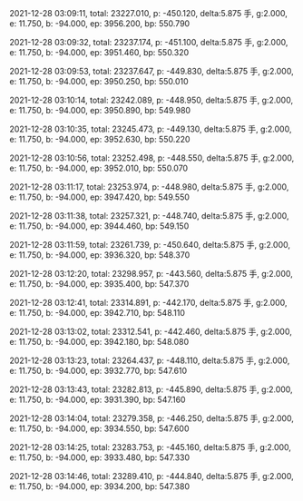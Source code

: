 2021-12-28 03:09:11, total: 23227.010, p: -450.120, delta:5.875 手, g:2.000, e: 11.750, b: -94.000, ep: 3956.200, bp: 550.790

2021-12-28 03:09:32, total: 23237.174, p: -451.100, delta:5.875 手, g:2.000, e: 11.750, b: -94.000, ep: 3951.460, bp: 550.320

2021-12-28 03:09:53, total: 23237.647, p: -449.830, delta:5.875 手, g:2.000, e: 11.750, b: -94.000, ep: 3950.250, bp: 550.010

2021-12-28 03:10:14, total: 23242.089, p: -448.950, delta:5.875 手, g:2.000, e: 11.750, b: -94.000, ep: 3950.890, bp: 549.980

2021-12-28 03:10:35, total: 23245.473, p: -449.130, delta:5.875 手, g:2.000, e: 11.750, b: -94.000, ep: 3952.630, bp: 550.220

2021-12-28 03:10:56, total: 23252.498, p: -448.550, delta:5.875 手, g:2.000, e: 11.750, b: -94.000, ep: 3952.010, bp: 550.070

2021-12-28 03:11:17, total: 23253.974, p: -448.980, delta:5.875 手, g:2.000, e: 11.750, b: -94.000, ep: 3947.420, bp: 549.550

2021-12-28 03:11:38, total: 23257.321, p: -448.740, delta:5.875 手, g:2.000, e: 11.750, b: -94.000, ep: 3944.460, bp: 549.150

2021-12-28 03:11:59, total: 23261.739, p: -450.640, delta:5.875 手, g:2.000, e: 11.750, b: -94.000, ep: 3936.320, bp: 548.370

2021-12-28 03:12:20, total: 23298.957, p: -443.560, delta:5.875 手, g:2.000, e: 11.750, b: -94.000, ep: 3935.400, bp: 547.370

2021-12-28 03:12:41, total: 23314.891, p: -442.170, delta:5.875 手, g:2.000, e: 11.750, b: -94.000, ep: 3942.710, bp: 548.110

2021-12-28 03:13:02, total: 23312.541, p: -442.460, delta:5.875 手, g:2.000, e: 11.750, b: -94.000, ep: 3942.180, bp: 548.080

2021-12-28 03:13:23, total: 23264.437, p: -448.110, delta:5.875 手, g:2.000, e: 11.750, b: -94.000, ep: 3932.770, bp: 547.610

2021-12-28 03:13:43, total: 23282.813, p: -445.890, delta:5.875 手, g:2.000, e: 11.750, b: -94.000, ep: 3931.390, bp: 547.160

2021-12-28 03:14:04, total: 23279.358, p: -446.250, delta:5.875 手, g:2.000, e: 11.750, b: -94.000, ep: 3934.550, bp: 547.600

2021-12-28 03:14:25, total: 23283.753, p: -445.160, delta:5.875 手, g:2.000, e: 11.750, b: -94.000, ep: 3933.480, bp: 547.330

2021-12-28 03:14:46, total: 23289.410, p: -444.840, delta:5.875 手, g:2.000, e: 11.750, b: -94.000, ep: 3934.200, bp: 547.380